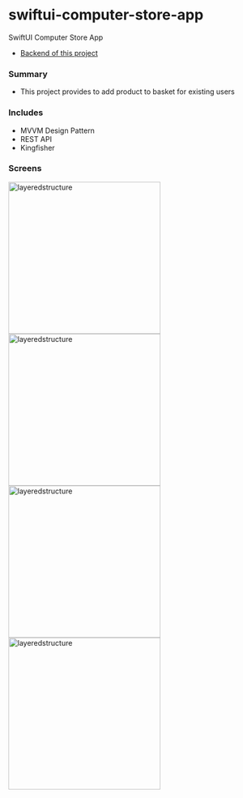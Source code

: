 # swiftui-computer-store-app

SwiftUI Computer Store App

- [Backend of this project](https://github.com/mehmetozkn/computer-store-app-backend "Backend")

### Summary

- This project provides to add product to basket for existing users

### Includes

- MVVM Design Pattern
- REST API
- Kingfisher

### Screens

<img width="300" alt="layeredstructure" src="https://github.com/mehmetozkn/swiftui-computer-store-app/assets/75026832/3b9525e4-ae4f-423d-b77b-5add38b4337e">

<img width="300" alt="layeredstructure" src="https://github.com/mehmetozkn/swiftui-computer-store-app/assets/75026832/7765b39a-97e5-441e-ae83-db7aaf84fbc5">

<img width="300" alt="layeredstructure" src="https://github.com/mehmetozkn/swiftui-computer-store-app/assets/75026832/808c5bad-bde0-4e23-9628-97cce5ff138b">

<img width="300" alt="layeredstructure" src="https://github.com/mehmetozkn/swiftui-computer-store-app/assets/75026832/f1d61dc9-d8ac-44df-bfa9-7a82b459adba">
